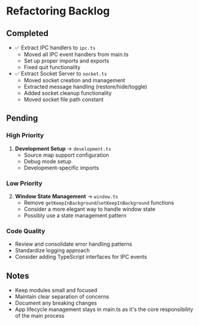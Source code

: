 # Refactoring Backlog

## Completed
- ✅ Extract IPC handlers to `ipc.ts`
  - Moved all IPC event handlers from main.ts
  - Set up proper imports and exports
  - Fixed quit functionality
- ✅ Extract Socket Server to `socket.ts`
  - Moved socket creation and management
  - Extracted message handling (restore/hide/toggle)
  - Added socket cleanup functionality
  - Moved socket file path constant

## Pending

### High Priority
1. **Development Setup** → `development.ts`
   - Source map support configuration
   - Debug mode setup
   - Development-specific imports

### Low Priority
2. **Window State Management** → `window.ts`
   - Remove `getKeepInBackground`/`setKeepInBackground` functions
   - Consider a more elegant way to handle window state
   - Possibly use a state management pattern

### Code Quality
- Review and consolidate error handling patterns
- Standardize logging approach
- Consider adding TypeScript interfaces for IPC events

## Notes
- Keep modules small and focused
- Maintain clear separation of concerns
- Document any breaking changes
- App lifecycle management stays in main.ts as it's the core responsibility of the main process
